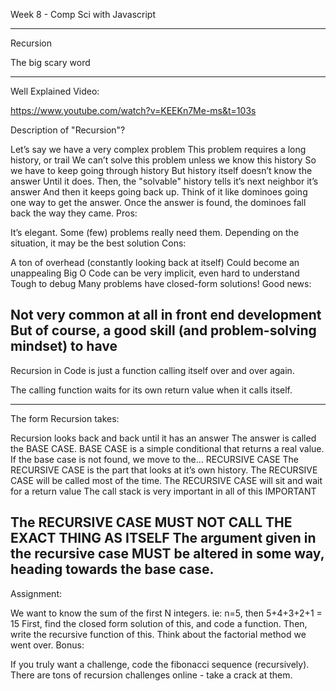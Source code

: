Week 8 - Comp Sci with Javascript

------------------

Recursion

The big scary word

------------------

Well Explained Video:

https://www.youtube.com/watch?v=KEEKn7Me-ms&t=103s

Description of "Recursion"?

Let’s say we have a very complex problem
This problem requires a long history, or trail
We can’t solve this problem unless we know this history
So we have to keep going through history
But history itself doesn’t know the answer
Until it does.
Then, the "solvable" history tells it’s next neighbor it’s answer
And then it keeps going back up.
Think of it like dominoes going one way to get the answer.
Once the answer is found, the dominoes fall back the way they came.
Pros:

It’s elegant.
Some (few) problems really need them.
Depending on the situation, it may be the best solution
Cons:

A ton of overhead (constantly looking back at itself)
Could become an unappealing Big O
Code can be very implicit, even hard to understand
Tough to debug
Many problems have closed-form solutions!
Good news:

Not very common at all in front end development
But of course, a good skill (and problem-solving mindset) to have
-------------

Recursion in Code is just a function calling itself over and over again.

The calling function waits for its own return value when it calls itself.

-------------

The form Recursion takes:

Recursion looks back and back until it has an answer
The answer is called the BASE CASE.
BASE CASE is a simple conditional that returns a real value.
If the base case is not found, we move to the...
RECURSIVE CASE
The RECURSIVE CASE is the part that looks at it’s own history.
The RECURSIVE CASE will be called most of the time.
The RECURSIVE CASE will sit and wait for a return value
The call stack is very important in all of this
IMPORTANT

The RECURSIVE CASE MUST NOT CALL THE EXACT THING AS ITSELF
The argument given in the recursive case MUST be altered in some way, heading towards the base case.
-------------

Assignment:

We want to know the sum of the first N integers. ie: n=5, then 5+4+3+2+1 = 15
First, find the closed form solution of this, and code a function.
Then, write the recursive function of this.
Think about the factorial method we went over.
Bonus:

If you truly want a challenge, code the fibonacci sequence (recursively).
There are tons of recursion challenges online - take a crack at them.